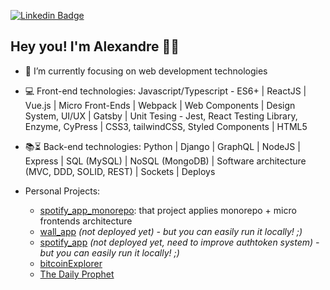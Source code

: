 [![Linkedin Badge](https://img.shields.io/badge/-LinkedIn-blue?style=flat-square&logo=Linkedin&logoColor=white&link=https://www.linkedin.com/in/alexandre-anicio/)](https://www.linkedin.com/in/alexandre-anicio/)

## Hey you! I'm Alexandre 🤘🏽


- 🌱 I’m currently focusing on web development technologies
- :computer: Front-end technologies: Javascript/Typescript - ES6+ | ReactJS | Vue.js | Micro Front-Ends | Webpack | Web Components | Design System, UI/UX | Gatsby | Unit Tesing - Jest, React Testing Library, Enzyme, CyPress | CSS3, tailwindCSS, Styled Components | HTML5
- :books::hourglass_flowing_sand: Back-end technologies: Python | Django | GraphQL | NodeJS | Express | SQL (MySQL) | NoSQL (MongoDB) | Software architecture (MVC, DDD, SOLID, REST) | Sockets | Deploys

- Personal Projects: 
  - [spotify_app_monorepo](https://github.com/anicioalexandre/spotify-app-monorepo): that project applies monorepo + micro frontends architecture
  - [wall_app](https://github.com/anicioalexandre/wall_app) *(not deployed yet) - but you can easily run it locally! ;)*
  - [spotify_app](https://github.com/anicioalexandre/spotify-app) *(not deployed yet, need to improve authtoken system) - but you can easily run it locally! ;)*
  - [bitcoinExplorer](https://bit.ly/bitcoin-explorer)
  - [The Daily Prophet](https://anicioalexandre.github.io/daily-prophet-project/)
